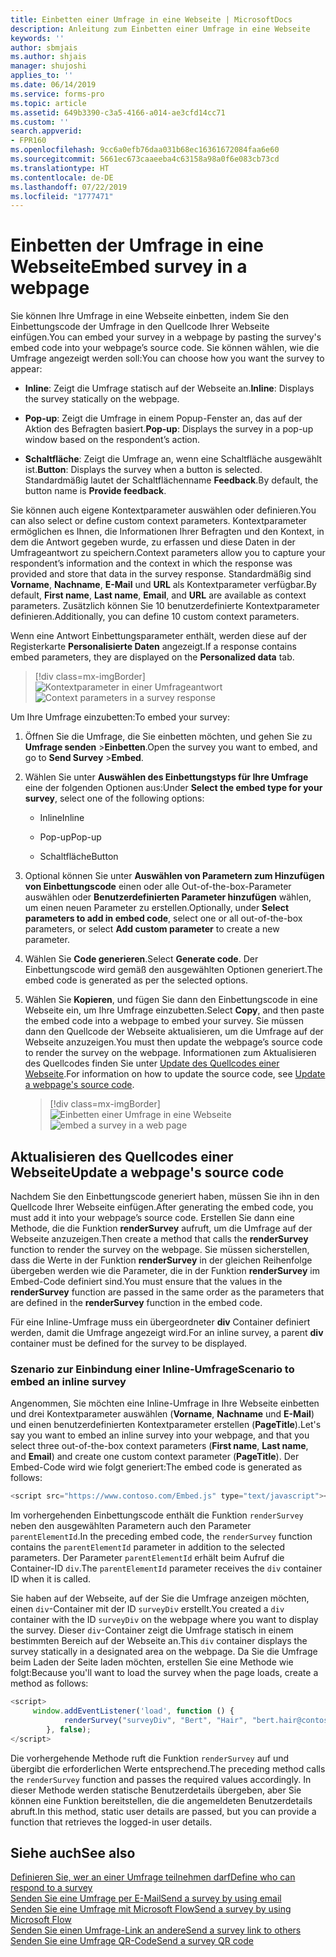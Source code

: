 ```yaml
---
title: Einbetten einer Umfrage in eine Webseite | MicrosoftDocs
description: Anleitung zum Einbetten einer Umfrage in eine Webseite
keywords: ''
author: sbmjais
ms.author: shjais
manager: shujoshi
applies_to: ''
ms.date: 06/14/2019
ms.service: forms-pro
ms.topic: article
ms.assetid: 649b3390-c3a5-4166-a014-ae3cfd14cc71
ms.custom: ''
search.appverid:
- FPR160
ms.openlocfilehash: 9cc6a0efb76daa031b68ec16361672084faa6e60
ms.sourcegitcommit: 5661ec673caaeeba4c63158a98a0f6e083cb73cd
ms.translationtype: HT
ms.contentlocale: de-DE
ms.lasthandoff: 07/22/2019
ms.locfileid: "1777471"
---
```

# <a name="embed-survey-in-a-webpage"></a><span data-ttu-id="4c59f-103">Einbetten der Umfrage in eine Webseite</span><span class="sxs-lookup"><span data-stu-id="4c59f-103">Embed survey in a webpage</span></span>



<span data-ttu-id="4c59f-104">Sie können Ihre Umfrage in eine Webseite einbetten, indem Sie den Einbettungscode der Umfrage in den Quellcode Ihrer Webseite einfügen.</span><span class="sxs-lookup"><span data-stu-id="4c59f-104">You can embed your survey in a webpage by pasting the survey's embed code into your webpage’s source code.</span></span> <span data-ttu-id="4c59f-105">Sie können wählen, wie die Umfrage angezeigt werden soll:</span><span class="sxs-lookup"><span data-stu-id="4c59f-105">You can choose how you want the survey to appear:</span></span>

- <span data-ttu-id="4c59f-106">**Inline**: Zeigt die Umfrage statisch auf der Webseite an.</span><span class="sxs-lookup"><span data-stu-id="4c59f-106">**Inline**: Displays the survey statically on the webpage.</span></span>

- <span data-ttu-id="4c59f-107">**Pop-up**: Zeigt die Umfrage in einem Popup-Fenster an, das auf der Aktion des Befragten basiert.</span><span class="sxs-lookup"><span data-stu-id="4c59f-107">**Pop-up**: Displays the survey in a pop-up window based on the respondent’s action.</span></span>

- <span data-ttu-id="4c59f-108">**Schaltfläche**: Zeigt die Umfrage an, wenn eine Schaltfläche ausgewählt ist.</span><span class="sxs-lookup"><span data-stu-id="4c59f-108">**Button**: Displays the survey when a button is selected.</span></span> <span data-ttu-id="4c59f-109">Standardmäßig lautet der Schaltflächenname **Feedback**.</span><span class="sxs-lookup"><span data-stu-id="4c59f-109">By default, the button name is **Provide feedback**.</span></span>

<span data-ttu-id="4c59f-110">Sie können auch eigene Kontextparameter auswählen oder definieren.</span><span class="sxs-lookup"><span data-stu-id="4c59f-110">You can also select or define custom context parameters.</span></span> <span data-ttu-id="4c59f-111">Kontextparameter ermöglichen es Ihnen, die Informationen Ihrer Befragten und den Kontext, in dem die Antwort gegeben wurde, zu erfassen und diese Daten in der Umfrageantwort zu speichern.</span><span class="sxs-lookup"><span data-stu-id="4c59f-111">Context parameters allow you to capture your respondent’s information and the context in which the response was provided and store that data in the survey response.</span></span> <span data-ttu-id="4c59f-112">Standardmäßig sind **Vorname**, **Nachname**, **E-Mail** und **URL** als Kontextparameter verfügbar.</span><span class="sxs-lookup"><span data-stu-id="4c59f-112">By default, **First name**, **Last name**, **Email**, and **URL** are available as context parameters.</span></span> <span data-ttu-id="4c59f-113">Zusätzlich können Sie 10 benutzerdefinierte Kontextparameter definieren.</span><span class="sxs-lookup"><span data-stu-id="4c59f-113">Additionally, you can define 10 custom context parameters.</span></span>

<span data-ttu-id="4c59f-114">Wenn eine Antwort Einbettungsparameter enthält, werden diese auf der Registerkarte **Personalisierte Daten** angezeigt.</span><span class="sxs-lookup"><span data-stu-id="4c59f-114">If a response contains embed parameters, they are displayed on the **Personalized data** tab.</span></span>

> [!div class=mx-imgBorder]
> <span data-ttu-id="4c59f-115">![Kontextparameter in einer Umfrageantwort](media/survey-response-context-param.png "Kontextparameter in einer Umfrageantwort")</span><span class="sxs-lookup"><span data-stu-id="4c59f-115">![Context parameters in a survey response](media/survey-response-context-param.png "Context parameters in a survey response")</span></span>

<span data-ttu-id="4c59f-116">Um Ihre Umfrage einzubetten:</span><span class="sxs-lookup"><span data-stu-id="4c59f-116">To embed your survey:</span></span>

1.  <span data-ttu-id="4c59f-117">Öffnen Sie die Umfrage, die Sie einbetten möchten, und gehen Sie zu **Umfrage senden** &gt;**Einbetten**.</span><span class="sxs-lookup"><span data-stu-id="4c59f-117">Open the survey you want to embed, and go to **Send Survey** &gt;**Embed**.</span></span>

2.  <span data-ttu-id="4c59f-118">Wählen Sie unter **Auswählen des Einbettungstyps für Ihre Umfrage** eine der folgenden Optionen aus:</span><span class="sxs-lookup"><span data-stu-id="4c59f-118">Under **Select the embed type for your survey**, select one of the following options:</span></span>

    -   <span data-ttu-id="4c59f-119">Inline</span><span class="sxs-lookup"><span data-stu-id="4c59f-119">Inline</span></span>

    -   <span data-ttu-id="4c59f-120">Pop-up</span><span class="sxs-lookup"><span data-stu-id="4c59f-120">Pop-up</span></span>

    -   <span data-ttu-id="4c59f-121">Schaltfläche</span><span class="sxs-lookup"><span data-stu-id="4c59f-121">Button</span></span>

3.  <span data-ttu-id="4c59f-122">Optional können Sie unter **Auswählen von Parametern zum Hinzufügen von Einbettungscode** einen oder alle Out-of-the-box-Parameter auswählen oder **Benutzerdefinierten Parameter hinzufügen** wählen, um einen neuen Parameter zu erstellen.</span><span class="sxs-lookup"><span data-stu-id="4c59f-122">Optionally, under **Select parameters to add in embed code**, select one or all out-of-the-box parameters, or select **Add custom parameter** to create a new parameter.</span></span>

4.  <span data-ttu-id="4c59f-123">Wählen Sie **Code generieren**.</span><span class="sxs-lookup"><span data-stu-id="4c59f-123">Select **Generate code**.</span></span> <span data-ttu-id="4c59f-124">Der Einbettungscode wird gemäß den ausgewählten Optionen generiert.</span><span class="sxs-lookup"><span data-stu-id="4c59f-124">The embed code is generated as per the selected options.</span></span>

5.  <span data-ttu-id="4c59f-125">Wählen Sie **Kopieren**, und fügen Sie dann den Einbettungscode in eine Webseite ein, um Ihre Umfrage einzubetten.</span><span class="sxs-lookup"><span data-stu-id="4c59f-125">Select **Copy**, and then paste the embed code into a webpage to embed your survey.</span></span> <span data-ttu-id="4c59f-126">Sie müssen dann den Quellcode der Webseite aktualisieren, um die Umfrage auf der Webseite anzuzeigen.</span><span class="sxs-lookup"><span data-stu-id="4c59f-126">You must then update the webpage’s source code to render the survey on the webpage.</span></span> <span data-ttu-id="4c59f-127">Informationen zum Aktualisieren des Quellcodes finden Sie unter [Update des Quellcodes einer Webseite](#update-a-webpages-source-code).</span><span class="sxs-lookup"><span data-stu-id="4c59f-127">For information on how to update the source code, see [Update a webpage's source code](#update-a-webpages-source-code).</span></span>  

    > [!div class=mx-imgBorder]
    > <span data-ttu-id="4c59f-128">![Einbetten einer Umfrage in eine Webseite](media/survey-embed.png "Einbetten einer Umfrage in eine Webseite")</span><span class="sxs-lookup"><span data-stu-id="4c59f-128">![embed a survey in a web page](media/survey-embed.png "Embed a survey in a web page")</span></span>  

## <a name="update-a-webpages-source-code"></a><span data-ttu-id="4c59f-129">Aktualisieren des Quellcodes einer Webseite</span><span class="sxs-lookup"><span data-stu-id="4c59f-129">Update a webpage's source code</span></span>

<span data-ttu-id="4c59f-130">Nachdem Sie den Einbettungscode generiert haben, müssen Sie ihn in den Quellcode Ihrer Webseite einfügen.</span><span class="sxs-lookup"><span data-stu-id="4c59f-130">After generating the embed code, you must add it into your webpage’s source code.</span></span> <span data-ttu-id="4c59f-131">Erstellen Sie dann eine Methode, die die Funktion **renderSurvey** aufruft, um die Umfrage auf der Webseite anzuzeigen.</span><span class="sxs-lookup"><span data-stu-id="4c59f-131">Then create a method that calls the **renderSurvey** function to render the survey on the webpage.</span></span> <span data-ttu-id="4c59f-132">Sie müssen sicherstellen, dass die Werte in der Funktion **renderSurvey** in der gleichen Reihenfolge übergeben werden wie die Parameter, die in der Funktion **renderSurvey** im Embed-Code definiert sind.</span><span class="sxs-lookup"><span data-stu-id="4c59f-132">You must ensure that the values in the **renderSurvey** function are passed in the same order as the parameters that are defined in the **renderSurvey** function in the embed code.</span></span>

<span data-ttu-id="4c59f-133">Für eine Inline-Umfrage muss ein übergeordneter **div** Container definiert werden, damit die Umfrage angezeigt wird.</span><span class="sxs-lookup"><span data-stu-id="4c59f-133">For an inline survey, a parent **div** container must be defined for the survey to be displayed.</span></span>

### <a name="scenario-to-embed-an-inline-survey"></a><span data-ttu-id="4c59f-134">Szenario zur Einbindung einer Inline-Umfrage</span><span class="sxs-lookup"><span data-stu-id="4c59f-134">Scenario to embed an inline survey</span></span>

<span data-ttu-id="4c59f-135">Angenommen, Sie möchten eine Inline-Umfrage in Ihre Webseite einbetten und drei Kontextparameter auswählen (**Vorname**, **Nachname** und **E-Mail**) und einen benutzerdefinierten Kontextparameter erstellen (**PageTitle**).</span><span class="sxs-lookup"><span data-stu-id="4c59f-135">Let's say you want to embed an inline survey into your webpage, and that you select three out-of-the-box context parameters (**First name**, **Last name**, and **Email**) and create one custom context parameter (**PageTitle**).</span></span> <span data-ttu-id="4c59f-136">Der Embed-Code wird wie folgt generiert:</span><span class="sxs-lookup"><span data-stu-id="4c59f-136">The embed code is generated as follows:</span></span>

```JavaScript
<script src="https://www.contoso.com/Embed.js" type="text/javascript"></script><link rel="stylesheet" type="text/css" href="https://www.contoso.com/Embed.css" /><script type = "text/javascript" >function renderSurvey(parentElementId, Firstname, Lastname, Email, PageTitle){var se = new SurveyEmbed("JtSG9ha000000000020pTSB1AovM_5u8bQH1UQjlNQjZRWV0000000000","https://www.contoso.com/");var context = {"Firstname": Firstname,"Lastname": Lastname,"Email": Email,"PageTitle": PageTitle,};se.renderInline(parentElementId, context);}</script>
```

<span data-ttu-id="4c59f-137">Im vorhergehenden Einbettungscode enthält die Funktion `renderSurvey` neben den ausgewählten Parametern auch den Parameter `parentElementId`.</span><span class="sxs-lookup"><span data-stu-id="4c59f-137">In the preceding embed code, the `renderSurvey` function contains the `parentElementId` parameter in addition to the selected parameters.</span></span> <span data-ttu-id="4c59f-138">Der Parameter `parentElementId` erhält beim Aufruf die Container-ID `div`.</span><span class="sxs-lookup"><span data-stu-id="4c59f-138">The `parentElementId` parameter receives the `div` container ID when it is called.</span></span>

<span data-ttu-id="4c59f-139">Sie haben auf der Webseite, auf der Sie die Umfrage anzeigen möchten, einen `div`-Container mit der ID `surveyDiv` erstellt.</span><span class="sxs-lookup"><span data-stu-id="4c59f-139">You created a `div` container with the ID `surveyDiv` on the webpage where you want to display the survey.</span></span> <span data-ttu-id="4c59f-140">Dieser `div`-Container zeigt die Umfrage statisch in einem bestimmten Bereich auf der Webseite an.</span><span class="sxs-lookup"><span data-stu-id="4c59f-140">This `div` container displays the survey statically in a designated area on the webpage.</span></span> <span data-ttu-id="4c59f-141">Da Sie die Umfrage beim Laden der Seite laden möchten, erstellen Sie eine Methode wie folgt:</span><span class="sxs-lookup"><span data-stu-id="4c59f-141">Because you'll want to load the survey when the page loads, create a method as follows:</span></span>

```JavaScript
<script>
     window.addEventListener('load', function () {
            renderSurvey("surveyDiv", "Bert", "Hair", "bert.hair@contoso.com", "Product Overview");
        }, false);
</script>

```

<span data-ttu-id="4c59f-142">Die vorhergehende Methode ruft die Funktion `renderSurvey` auf und übergibt die erforderlichen Werte entsprechend.</span><span class="sxs-lookup"><span data-stu-id="4c59f-142">The preceding method calls the `renderSurvey` function and passes the required values accordingly.</span></span> <span data-ttu-id="4c59f-143">In dieser Methode werden statische Benutzerdetails übergeben, aber Sie können eine Funktion bereitstellen, die die angemeldeten Benutzerdetails abruft.</span><span class="sxs-lookup"><span data-stu-id="4c59f-143">In this method, static user details are passed, but you can provide a function that retrieves the logged-in user details.</span></span>

## <a name="see-also"></a><span data-ttu-id="4c59f-144">Siehe auch</span><span class="sxs-lookup"><span data-stu-id="4c59f-144">See also</span></span>

[<span data-ttu-id="4c59f-145">Definieren Sie, wer an einer Umfrage teilnehmen darf</span><span class="sxs-lookup"><span data-stu-id="4c59f-145">Define who can respond to a survey</span></span>](invite-settings.md)<br>
[<span data-ttu-id="4c59f-146">Senden Sie eine Umfrage per E-Mail</span><span class="sxs-lookup"><span data-stu-id="4c59f-146">Send a survey by using email</span></span>](send-survey-email.md)<br>
[<span data-ttu-id="4c59f-147">Senden Sie eine Umfrage mit Microsoft Flow</span><span class="sxs-lookup"><span data-stu-id="4c59f-147">Send a survey by using Microsoft Flow</span></span>](send-survey-microsoft-flow.md)<br>
[<span data-ttu-id="4c59f-148">Senden Sie einen Umfrage-Link an andere</span><span class="sxs-lookup"><span data-stu-id="4c59f-148">Send a survey link to others</span></span>](send-survey-link.md)<br>
[<span data-ttu-id="4c59f-149">Senden Sie eine Umfrage QR-Code</span><span class="sxs-lookup"><span data-stu-id="4c59f-149">Send a survey QR code</span></span>](send-survey-qrcode.md)
